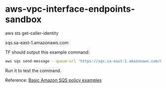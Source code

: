 # aws-vpc-interface-endpoints-sandbox



aws sts get-caller-identity

sqs.sa-east-1.amazonaws.com

TF should output this example command:

```sh
aws sqs send-message --queue-url 'https://sqs.sa-east-1.amazonaws.com/000000000000/my-private-queue' --message-body "Hello"
```

Run it to test the command.

Reference: [Basic Amazon SQS policy examples](https://docs.aws.amazon.com/AWSSimpleQueueService/latest/SQSDeveloperGuide/sqs-basic-examples-of-sqs-policies.html)